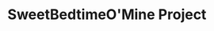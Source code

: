 ---
title: SweetBedtimeO'Mine Project
tags: [Game]
style: outline
color: danger
description: Source code of the game <i>SweetBedtimeO'Mine</i>
external_url: https://github.com/gamemagics/Sweet-Bedtime-O-Mine
---